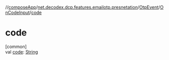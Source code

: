 //[composeApp](../../../../index.md)/[net.decodex.dcp.features.emailotp.presnetation](../../index.md)/[OtpEvent](../index.md)/[OnCodeInput](index.md)/[code](code.md)

# code

[common]\
val [code](code.md): [String](https://kotlinlang.org/api/latest/jvm/stdlib/kotlin/-string/index.html)
